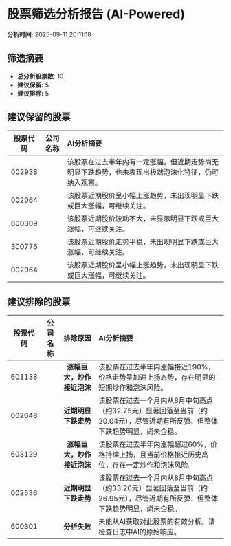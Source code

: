 # 股票筛选分析报告 (AI-Powered)

**分析时间:** 2025-09-11 20:11:18

## 筛选摘要

- **总分析股票数:** 10
- **建议保留:** 5
- **建议排除:** 5

## 建议保留的股票

| 股票代码 | 公司名称 | AI分析摘要 |
|:---:|:---:|:---|
| 002938 |  | 该股票在过去半年内有一定涨幅，但近期走势尚无明显下跌趋势，也未表现出极端泡沫化特征，仍可纳入观察。 |
| 002064 |  | 该股票近期股价呈小幅上涨趋势，未出现明显下跌或巨大涨幅，可继续关注。 |
| 600309 |  | 该股票近期股价波动不大，未显示明显下跌或巨大涨幅，可继续关注。 |
| 300776 |  | 该股票近期股价走势平稳，未出现明显下跌或巨大涨幅，可继续关注。 |
| 002064 |  | 该股票近期股价呈小幅上涨趋势，未出现明显下跌或巨大涨幅，可继续关注。 |

## 建议排除的股票

| 股票代码 | 公司名称 | 排除原因 | AI分析摘要 |
|:---:|:---:|:---:|:---|
| 601138 |  | **涨幅巨大，炒作接近泡沫** | 该股票在过去半年内涨幅接近190%，价格走势呈加速上扬态势，存在明显的短期炒作和泡沫风险。 |
| 002648 |  | **近期明显下跌走势** | 该股票在过去一个月内从8月中旬高点（约32.75元）显著回落至当前（约20.04元），尽管近期有所反弹，但整体下跌趋势明显，尚未企稳。 |
| 603129 |  | **涨幅巨大，炒作接近泡沫** | 该股票在过去半年内涨幅超过60%，价格持续上扬，且当前价格接近历史高位，存在一定炒作和泡沫风险。 |
| 002536 |  | **近期明显下跌走势** | 该股票在过去一个月内从8月中旬高点（约33.20元）显著回落至当前（约26.95元），尽管近期有所反弹，但整体下跌趋势明显，尚未企稳。 |
| 600301 |  | **分析失败** | 未能从AI获取对此股票的有效分析。请检查日志中AI的原始响应。 |
